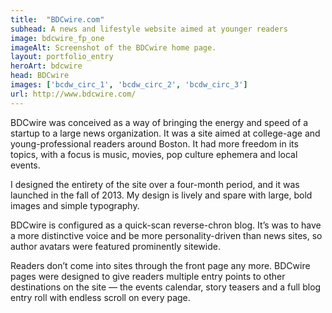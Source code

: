 ```yaml
---
title:  "BDCwire.com"
subhead: A news and lifestyle website aimed at younger readers
image: bdcwire_fp_one
imageAlt: Screenshot of the BDCwire home page.
layout: portfolio_entry
heroArt: bdcwire
head: BDCwire
images: ['bcdw_circ_1', 'bcdw_circ_2', 'bcdw_circ_3']
url: http://www.bdcwire.com/
---
```


BDCwire was conceived as a way of bringing the energy and speed of a startup to a large news organization. It was a site aimed at college-age and young-professional readers around Boston. It had more freedom in its topics, with a focus is music, movies, pop culture ephemera and local events.

I designed the entirety of the site over a four-month period, and it was launched in the fall of 2013. My design is lively and spare with large, bold images and simple typography.

BDCwire is configured as a quick-scan reverse-chron blog. It’s was to have a more distinctive voice and be more personality-driven than news sites, so author avatars were featured prominently sitewide.

Readers don’t come into sites through the front page any more. BDCwire pages were designed to give readers multiple entry points to other destinations on the site — the events calendar, story teasers and a full blog entry roll with endless scroll on every page.
